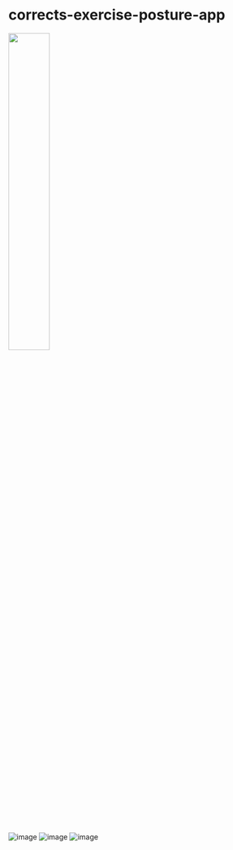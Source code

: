 # corrects-exercise-posture-app

<img width="40%" src="https://github.com/hswek/corrects-exercise-posture-app/blob/main/VideoEditor_20230509_022034.gif"/>

![image](https://user-images.githubusercontent.com/70687398/237003046-962b692a-608f-4ce7-91be-6c9d89282f8c.png)
![image](https://user-images.githubusercontent.com/70687398/237003247-2510f4f6-e2d3-4adb-b33e-961d0882d985.png)
![image](https://user-images.githubusercontent.com/70687398/237003304-f1d92ad5-ba09-4eb1-a0f2-c21df4230e04.png)

